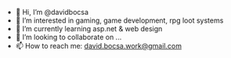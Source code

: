 - 👋 Hi, I’m @davidbocsa
- 👀 I’m interested in gaming, game development, rpg loot systems
- 🌱 I’m currently learning asp.net & web design
- 💞️ I’m looking to collaborate on ...
- 📫 How to reach me: david.bocsa.work@gmail.com

<!---
davidbocsa/davidbocsa is a ✨ special ✨ repository because its `README.md` (this file) appears on your GitHub profile.
You can click the Preview link to take a look at your changes.
--->
